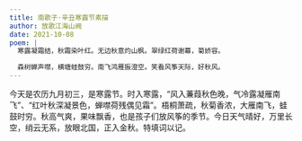 ```yaml
---
title: 南歌子·辛丑寒露节素描
author: 放歌江海山阙
date: 2021-10-08
poem: |
  寒露凝霜结，秋霜染叶红。无边秋意灼山枫。翠绿红荷谢幕，菊娇容。

  森树蝉声噤，横塘蛙鼓穷。南飞鸿雁振澄空。笑看风筝天际，好秋风。
---
```


今天是农历九月初三，是寒露节。时入寒露，“风入蒹葭秋色晚，气冷露凝雁南飞”、“红叶秋深凝景色，蝉噤荷残偶见霜”。梧桐萧疏，秋菊香浓，大雁南飞，蛙鼓时穷。秋高气爽，果味飘香，也是孩子们放风筝的季节。今日天气晴好，万里长空，绡云无系，放眼北国，正入金秋。特填词以记。
